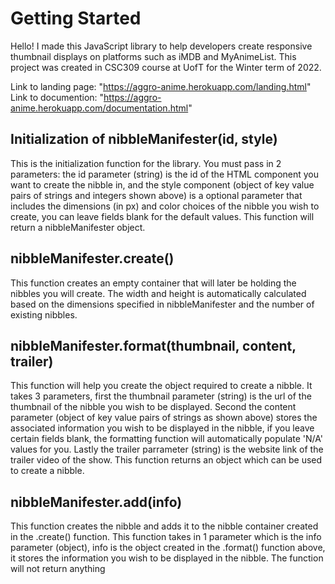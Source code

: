 # Getting Started

Hello! I made this JavaScript library to help developers create responsive thumbnail displays on platforms such as iMDB and MyAnimeList. This project was created in CSC309 course at UofT for the Winter term of 2022. 

Link to landing page: "https://aggro-anime.herokuapp.com/landing.html"
Link to documention: "https://aggro-anime.herokuapp.com/documentation.html"

## Initialization of nibbleManifester(id, style)

This is the initialization function for the library. You must pass in
2 parameters: the id parameter (string) is the id of the HTML
component you want to create the nibble in, and the style component
(object of key value pairs of strings and integers shown above) is a
optional parameter that includes the dimensions (in px) and color
choices of the nibble you wish to create, you can leave fields blank
for the default values. This function will return a nibbleManifester
object.

## nibbleManifester.create()

This function creates an empty container that will later be holding
the nibbles you will create. The width and height is automatically
calculated based on the dimensions specified in nibbleManifester and
the number of existing nibbles.

## nibbleManifester.format(thumbnail, content, trailer)

This function will help you create the object required to create a
nibble. It takes 3 parameters, first the thumbnail parameter (string)
is the url of the thumbnail of the nibble you wish to be displayed.
Second the content parameter (object of key value pairs of strings as
shown above) stores the associated information you wish to be
displayed in the nibble, if you leave certain fields blank, the
formatting function will automatically populate 'N/A' values for you.
Lastly the trailer parrameter (string) is the website link of the
trailer video of the show. This function returns an object which can
be used to create a nibble.

## nibbleManifester.add(info)

This function creates the nibble and adds it to the nibble container
created in the .create() function. This function takes in 1 parameter
which is the info parameter (object), info is the object created in
the .format() function above, it stores the information you wish to be
displayed in the nibble. The function will not return anything
